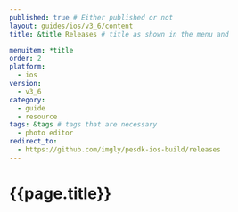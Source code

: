 ```yaml
---
published: true # Either published or not 
layout: guides/ios/v3_6/content
title: &title Releases # title as shown in the menu and 

menuitem: *title
order: 2
platform:
  - ios
version:
  - v3_6
category: 
  - guide
  - resource
tags: &tags # tags that are necessary
  - photo editor 
redirect_to: 
  - https://github.com/imgly/pesdk-ios-build/releases
---
```


# {{page.title}}